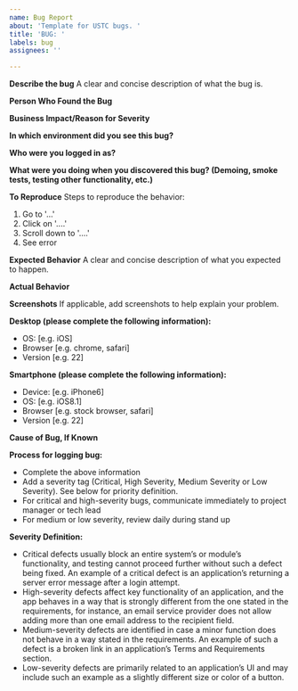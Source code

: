 ```yaml
---
name: Bug Report
about: 'Template for USTC bugs. '
title: 'BUG: '
labels: bug
assignees: ''

---
```


**Describe the bug**
A clear and concise description of what the bug is.

**Person Who Found the Bug**

**Business Impact/Reason for Severity**

**In which environment did you see this bug?**

**Who were you logged in as?**

**What were you doing when you discovered this bug? (Demoing, smoke tests, testing other functionality, etc.)**

**To Reproduce**
Steps to reproduce the behavior:
1. Go to '...'
2. Click on '....'
3. Scroll down to '....'
4. See error

**Expected Behavior**
A clear and concise description of what you expected to happen.

**Actual Behavior**

**Screenshots**
If applicable, add screenshots to help explain your problem.

**Desktop (please complete the following information):**
 - OS: [e.g. iOS]
 - Browser [e.g. chrome, safari]
 - Version [e.g. 22]

**Smartphone (please complete the following information):**
 - Device: [e.g. iPhone6]
 - OS: [e.g. iOS8.1]
 - Browser [e.g. stock browser, safari]
 - Version [e.g. 22]

**Cause of Bug, If Known**

**Process for logging bug:**
* Complete the above information
* Add a severity tag (Critical, High Severity, Medium Severity or Low Severity). See below for priority definition. 
* For critical and high-severity bugs, communicate immediately to project manager or tech lead
* For medium or low severity, review daily during stand up

**Severity Definition:**
* Critical defects usually block an entire system’s or module’s functionality, and testing cannot proceed further without such a defect being fixed. An example of a critical defect is an application’s returning a server error message after a login attempt.
* High-severity defects affect key functionality of an application, and the app behaves in a way that is strongly different from the one stated in the requirements, for instance, an email service provider does not allow adding more than one email address to the recipient field.
* Medium-severity defects are identified in case a minor function does not behave in a way stated in the requirements. An example of such a defect is a broken link in an application’s Terms and Requirements section.
* Low-severity defects are primarily related to an application’s UI and may include such an example as a slightly different size or color of a button.
